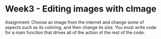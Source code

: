 # Week3  - Editing images with cImage
Assignment: Choose an image from the internet and change some of aspects such as its coloring, and then change its size. You must write code for a main function that drives all of the action of the rest of the code.
